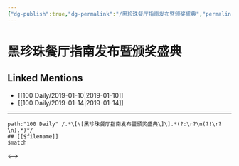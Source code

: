 ```yaml
---
{"dg-publish":true,"dg-permalink":"/黑珍珠餐厅指南发布暨颁奖盛典","permalink":"/黑珍珠餐厅指南发布暨颁奖盛典/"}
---
```


# 黑珍珠餐厅指南发布暨颁奖盛典

## Linked Mentions
- [[100 Daily/2019-01-10\|2019-01-10]]
- [[100 Daily/2019-01-14\|2019-01-14]]


---

```expander
path:"100 Daily" /.*\[\[黑珍珠餐厅指南发布暨颁奖盛典\]\].*(?:\r?\n(?!\r?\n).*)*/
## [[$filename]]
$match
```

<-->